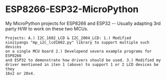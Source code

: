 # ESP8266-ESP32-MicroPython
My MicroPython projects for ESP8266 and ESP32 -- Usually adapting 3rd party H/W to work on these two MCUs.

<code>Projects:
    A.) I2C_1602_LCD & I2C_2004_LCD:
       1.) Modified xioziyangs "mp_i2c_lcd1602.py" library to support multiple such devices on a single MCU board
       2.) Developend severa example programs for ESP8266 and ESP32 to demonstrate how drivers should be used.
       3.) Modified my driver mentioned in iten 1 (above) to support 1 or 2 LCD devices be they 16x2 or 20x4.
   
</code>
